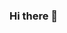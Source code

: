 ### Hi there 👋

<!--
**mtahiraslan/mtahiraslan** is a ✨ _special_ ✨ repository because its `README.md` (this file) appears on your GitHub profile.

Here are some ideas to get you started:

Kendimi kısa tanıtma

" Hi, my name is Mehmet Tahir. I am 24 years old.
I have just finished my degree in computer engineering in Kastamonu University. 
I am dealing with data science and software development and I continue to develop projects on these topics. 
I aim to improve myself in these areas and work in a nice company.
I participated many small projects at university time and successfully completed. 
I am looking for a job that I could improve myself in software engineering. 
I attended many professional training  about this job line and i will continue to attend. 
 
-->
